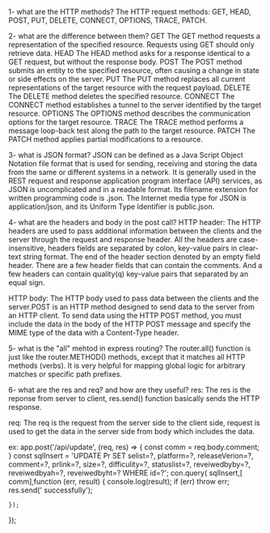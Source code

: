 1- what are the HTTP methods?
The HTTP request methods:
GET, HEAD, POST, PUT, DELETE, CONNECT, OPTIONS, TRACE, PATCH.

2- what are the difference between them?
GET
The GET method requests a representation of the specified resource. Requests using GET should only retrieve data.
HEAD
The HEAD method asks for a response identical to a GET request, but without the response body.
POST
The POST method submits an entity to the specified resource, often causing a change in state or side effects
on the server.
PUT
The PUT method replaces all current representations of the target resource with the request payload.
DELETE
The DELETE method deletes the specified resource.
CONNECT
The CONNECT method establishes a tunnel to the server identified by the target resource.
OPTIONS
The OPTIONS method describes the communication options for the target resource.
TRACE
The TRACE method performs a message loop-back test along the path to the target resource.
PATCH
The PATCH method applies partial modifications to a resource.

3- what is JSON format?
JSON can be defined as a Java Script Object Notation file format that is used for sending, receiving
and storing the data from the same or different systems in a network. It is generally used in
the REST request and response application program interface (API) services, as JSON is uncomplicated
and in a readable format. Its filename extension for written programming code is .json.
The Internet media type for JSON is application/json, and its Uniform Type Identifier is public.json.

4- what are the headers and body in the post call?
HTTP header:
The HTTP headers are used to pass additional information between the clients and the server
through the request and response header. All the headers are case-insensitive, headers fields are
separated by colon, key-value pairs in clear-text string format. The end of the header section denoted
by an empty field header. There are a few header fields that can contain the comments. And a few headers
can contain quality(q) key-value pairs that separated by an equal sign.

HTTP body:
The HTTP body used to pass data between the clients and the server.POST is an HTTP method designed to
send data to the server from an HTTP client. To send data using the HTTP POST method, you must include
the data in the body of the HTTP POST message and specify the MIME type of the data with a Content-Type header.

5- what is the "all" mehtod in express routing?
The router.all() function is just like the router.METHOD() methods, except that it matches all HTTP methods
(verbs). It is very helpful for mapping global logic for arbitrary matches or specific path prefixes.

6- what are the res and req? and how are they useful?
res:
The res is the reponse from server to client, res.send() function basically sends the HTTP response.

req:
The req is the request from the server side to the client side, request is used to get the data in the
server side from body which includes the data.

ex: app.post('/api/update', (req, res) => {
const comm = req.body.comment;
}
const sqlInsert =
'UPDATE Pr SET selist=?, platform=?, releaseVerion=?, comment=?, prlink=?, size=?, difficulity=?, statuslist=?, reveiwedbyby=?, reveiwedbyah=?, reveiwedbyht=? WHERE id=?';
con.query(
sqlInsert,[ comm],function (err, result) {
console.log(result);
if (err) throw err;
res.send(' successfully');

    });

});
